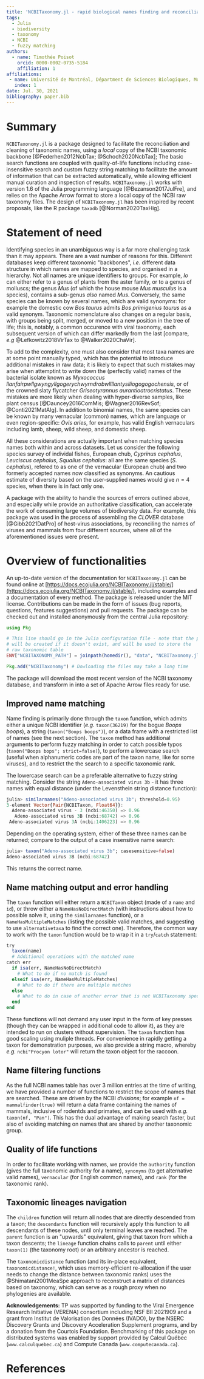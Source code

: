 ```yaml
---
title: 'NCBITaxonomy.jl - rapid biological names finding and reconciliation'
tags:
  - Julia
  - biodiversity
  - taxonomy
  - NCBI
  - fuzzy matching
authors:
  - name: Timothée Poisot
    orcid: 0000-0002-0735-5184
    affiliation: 1
affiliations:
 - name: Université de Montréal, Départment de Sciences Biologiques, Montréal QC, CANADA
   index: 1
date: Jul. 30, 2021
bibliography: paper.bib
---
```


# Summary

`NCBITaxonomy.jl` is a package designed to facilitate the reconciliation and
cleaning of taxonomic names, using a *local* copy of the NCBI taxonomic backbone
[@Federhen2012NcbTax; @Schoch2020NcbTax]; The basic search functions are coupled
with quality-of-life functions including case-insensitive search and custom
fuzzy string matching to facilitate the amount of information that can be
extracted automatically, while allowing efficient manual curation and inspection
of results. `NCBITaxonomy.jl` works with version 1.6 of the Julia programming
language [@Bezanson2017JulFre], and relies on the Apache Arrow format to store a
local copy of the NCBI raw taxonomy files. The design of `NCBITaxonomy.jl` has
been inspired by recent proposals, like the R package `taxadb`
[@Norman2020TaxHig].

# Statement of need

Identifying species in an unambiguous way is a far more challenging task than it
may appears. There are a vast number of reasons for this. Different databases
keep different taxonomic "backbones", *i.e.* different data structure in which
names are mapped to species, and organised in a hierarchy. Not all names are
unique identifiers to groups. For example, *Io* can either refer to a genus of
plants from the aster family, or to a genus of molluscs; the genus *Mus* (of
which the house mouse *Mus musculus* is a species), contains a sub-genus *also*
named *Mus*. Conversely, the same species can be known by several names, which
are valid synonyms: for example the domestic cow *Bos taurus* admits *Bos
primigenius taurus* as a valid synonym. Taxonomic nomenclature also changes on a
regular basis, with groups being split, merged, or moved to a new position in
the tree of life; this is, notably, a common occurence with viral taxonomy, each
subsequent version of which can differ markedly from the last [compare, *e.g*
@Lefkowitz2018VirTax to @Walker2020ChaVir].

To add to the complexity, one must also consider that most taxa names are at
some point manually typed, which has the potential to introduce additional
mistakes in raw data; it is likely to expect that such mistakes may arise when
attemptint to write down the (perfectly valid) names of the bacterial isolate
known as *Myxococcus
llanfairpwllgwyngyllgogerychwyrndrobwllllantysiliogogogochensis*, or of the
crowned slaty flycatcher  *Griseotyrannus aurantioatrocristatus*. These mistakes
are more likely when dealing with hyper-diverse samples, like plant census
[@Dauncey2016ComMis; @Wagner2016RevSof; @Conti2021MatAlg]. In addition to
binomial names, the same species can be known by many vernacular (common) names,
which are language or even region-specific: *Ovis aries*, for example, has valid
English vernaculars including lamb, sheep, wild sheep, and domestic sheep.

All these considerations are actually important when matching species names both
within and across datasets. Let us consider the following species survey of
individal fishes, European chub, *Cyprinus cephalus*, *Leuciscus cephalus*,
*Squalius cephalus*: all are the same species (*S. cephalus*), refered to as one
of the vernacular (European chub) and two formerly accepted names now classified
as synonyms. An cautious estimate of diversity based on the user-supplied names
would give $n=4$ species, when there is in fact only one.

A package with the ability to handle the sources of errors outlined above, and
especially while provide an authoritative classification, can accelerate the
work of consuming large volumes of biodiversity data. For example, this package
was used in the process of assembling the *CLOVER* database [@Gibb2021DatPro] of
host-virus associations, by reconciling the names of viruses and mammals from
four different sources, where all of the aforementioned issues were present.

# Overview of functionalities

An up-to-date version of the documentation for `NCBITaxonomy.jl` can be found
online at
[https://docs.ecojulia.org/NCBITaxonomy.jl/stable/](https://docs.ecojulia.org/NCBITaxonomy.jl/stable/),
including examples and a documentation of every method. The package is released
under the MIT license. Contributions can be made in the form of issues (bug
reports, questions, features suggestions) and pull requests. The package can be
checked out and installed anonymously from the central Julia repository:

~~~julia
using Pkg

# This line should go in the Julia configuration file - note that the path
# will be created if it doesn't exist, and will be used to store the
# raw taxonomic table
ENV["NCBITAXONOMY_PATH"] = joinpath(homedir(), "data", "NCBITaxonomy.jl")

Pkg.add("NCBITaxonomy") # Dowloading the files may take a long time
~~~

The package will download the most recent version of the NCBI taxonomy database,
and transform in into a set of Apache Arrow files ready for use.

## Improved name matching

Name finding is primarily done through the `taxon` function, which admits either
a unique NCBI identifier (*e.g.* `taxon(36219)` for the bogue *Boops boops*), a
string (`taxon("Boops boops")`), or a data frame with a restricted list of names
(see the next section). The `taxon` method has additional arguments to perform
fuzzy matching in order to catch possible typos (`taxon("Boops bops";
strict=false)`), to perform a lowercase search (useful when alphanumeric codes
are part of the taxon name, like for some viruses), and to restrict the the
search to a specific taxonomic rank.

The lowercase search can be a preferable alternative to fuzzy string matching.
Consider the string `Adeno-associated virus 3b` - it has three names with equal
distance (under the Levensthein string distance function):

~~~julia
julia> similarnames("Adeno-associated virus 3b"; threshold=0.95)
3-element Vector{Pair{NCBITaxon, Float64}}:
  Adeno-associated virus - 3 (ncbi:46350) => 0.96
   Adeno-associated virus 3B (ncbi:68742) => 0.96
 Adeno-associated virus 3A (ncbi:1406223) => 0.96
~~~

Depending on the operating system, either of these three names can be returned;
compare to the output of a case insensitive name search:

~~~julia
julia> taxon("Adeno-associated virus 3b"; casesensitive=false)
Adeno-associated virus 3B (ncbi:68742)
~~~

This returns the correct name.

## Name matching output and error handling

The `taxon` function will either return a `NCBITaxon` object (made of a `name`
and `id`), or throw either a `NameHasNoDirectMatch` (with instructions about how
to possible solve it, using the `similarnames` function), or a
`NameHasMultipleMatches` (listing the possible valid matches, and suggesting to
use `alternativetaxa` to find the correct one). Therefore, the common way to
work with the `taxon` function would be to wrap it in a `try`/`catch` statement:

~~~julia
try
  taxon(name)
  # Additional operations with the matched name
catch err
  if isa(err, NameHasNoDirectMatch)
    # What to do if no match is found
  elseif isa(err, NameHasMultipleMatches)
    # What to do if there are multiple matches
  else
    # What to do in case of another error that is not NCBITaxonomy specific
  end
end

~~~

These functions will not demand any user input in the form of key presses
(though they can be wrapped in additional code to allow it), as they are
intended to run on clusters without supervision. The `taxon` function has good
scaling using muliple threads. For convenience in rapidly getting a taxon for
demonstration purposes, we also provide a string macro, whereby *e.g.*
`ncbi"Procyon lotor"` will return the taxon object for the raccoon.

## Name filtering functions

As the full NCBI names table has over 3 million entries at the time of writing,
we have provided a number of functions to restrict the scope of names that are
searched. These are driven by the NCBI *divisions*; for example `nf =
mammalfinder(true)` will return a data frame containing the names of mammals,
inclusive of rodentds and primates, and can be used with *e.g.* `taxon(nf,
"Pan")`. This has the dual advantage of making search faster, but also of
avoiding matching on names that are shared by another taxonomic group.

## Quality of life functions

In order to facilitate working with names, we provide the `authority` function
(gives the full taxonomic authority for a name), `synonyms` (to get alternative
valid names), `vernacular` (for English common names), and `rank` (for the
taxonomic rank).

## Taxonomic lineages navigation

The `children` function will return all nodes that are directly descended from a
taxon; the `descendants` function will recursively apply this function to all
descendants of these nodes, until only terminal leaves are reached. The `parent`
function is an "upwards" equivalent, giving that taxon from which a taxon
descents; the `lineage` function chains calls to `parent` until either
`taxon(1)` (the taxonomy root) or an arbitrary ancestor is reached.

The `taxonomicdistance` function (and its in-place equivalent,
`taxonomicdistance!`, which uses memory-efficient re-allocation if the user
needs to change the distance between taxonomic ranks) uses the
@Shimatani2001MeaSpe approach to reconstruct a matrix of distances based on
taxonomy, which can serve as a rough proxy when no phylogenies are available.

**Acknowledgements:** TP was supported by funding to the Viral Emergence
Research Initiative (VERENA) consortium including NSF BII 2021909 and a grant
from Institut de Valorisation des Données (IVADO), by the NSERC Discovery Grants
and Discovery Acceleration Supplement programs, and by a donation from the
Courtois Foundation. Benchmarking of this package on distributed systems was
enabled by support provided by Calcul Québec (`www.calculquebec.ca`) and Compute
Canada (`www.computecanada.ca`).

# References